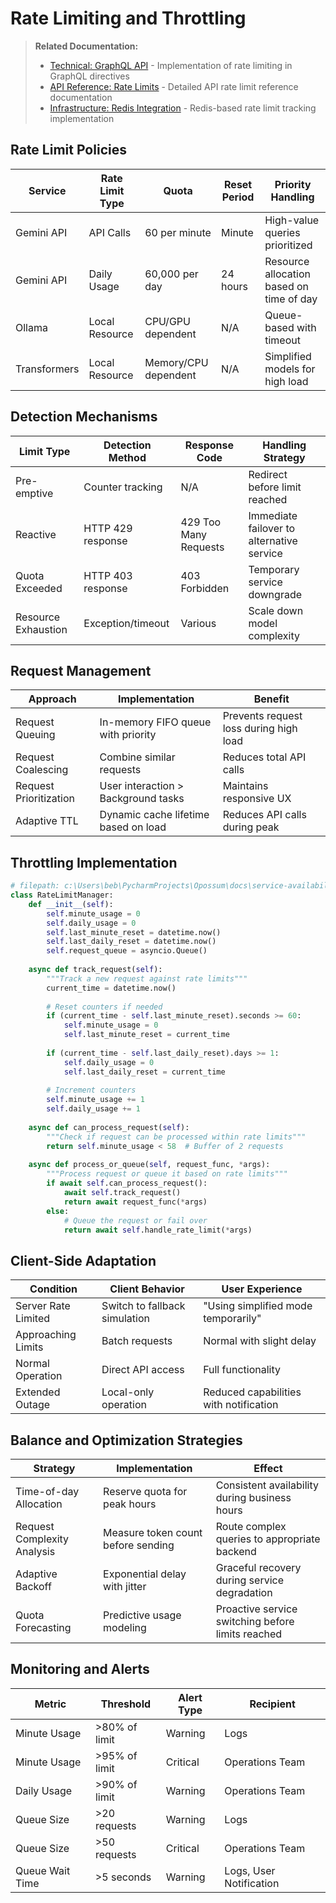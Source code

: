 # Rate Limiting and Throttling

> **Related Documentation:**
> - [Technical: GraphQL API](../technical/graphql-api.md) - Implementation of rate limiting in GraphQL directives
> - [API Reference: Rate Limits](../api/rate-limits.md) - Detailed API rate limit reference documentation
> - [Infrastructure: Redis Integration](../infrastructure/redis-integration.md) - Redis-based rate limit tracking implementation

## Rate Limit Policies

| Service      | Rate Limit Type | Quota                | Reset Period | Priority Handling                        |
|--------------|-----------------|----------------------|--------------|------------------------------------------|
| Gemini API   | API Calls       | 60 per minute        | Minute       | High-value queries prioritized           |
| Gemini API   | Daily Usage     | 60,000 per day       | 24 hours     | Resource allocation based on time of day |
| Ollama       | Local Resource  | CPU/GPU dependent    | N/A          | Queue-based with timeout                 |
| Transformers | Local Resource  | Memory/CPU dependent | N/A          | Simplified models for high load          |

## Detection Mechanisms

| Limit Type          | Detection Method  | Response Code         | Handling Strategy                         |
|---------------------|-------------------|-----------------------|-------------------------------------------|
| Pre-emptive         | Counter tracking  | N/A                   | Redirect before limit reached             |
| Reactive            | HTTP 429 response | 429 Too Many Requests | Immediate failover to alternative service |
| Quota Exceeded      | HTTP 403 response | 403 Forbidden         | Temporary service downgrade               |
| Resource Exhaustion | Exception/timeout | Various               | Scale down model complexity               |

## Request Management

| Approach               | Implementation                       | Benefit                                |
|------------------------|--------------------------------------|----------------------------------------|
| Request Queuing        | In-memory FIFO queue with priority   | Prevents request loss during high load |
| Request Coalescing     | Combine similar requests             | Reduces total API calls                |
| Request Prioritization | User interaction > Background tasks  | Maintains responsive UX                |
| Adaptive TTL           | Dynamic cache lifetime based on load | Reduces API calls during peak          |

## Throttling Implementation

```python
# filepath: c:\Users\beb\PycharmProjects\Opossum\docs\service-availability\rate-limiting-throttling.md
class RateLimitManager:
    def __init__(self):
        self.minute_usage = 0
        self.daily_usage = 0
        self.last_minute_reset = datetime.now()
        self.last_daily_reset = datetime.now()
        self.request_queue = asyncio.Queue()
        
    async def track_request(self):
        """Track a new request against rate limits"""
        current_time = datetime.now()
        
        # Reset counters if needed
        if (current_time - self.last_minute_reset).seconds >= 60:
            self.minute_usage = 0
            self.last_minute_reset = current_time
            
        if (current_time - self.last_daily_reset).days >= 1:
            self.daily_usage = 0
            self.last_daily_reset = current_time
            
        # Increment counters
        self.minute_usage += 1
        self.daily_usage += 1
        
    async def can_process_request(self):
        """Check if request can be processed within rate limits"""
        return self.minute_usage < 58  # Buffer of 2 requests
        
    async def process_or_queue(self, request_func, *args):
        """Process request or queue it based on rate limits"""
        if await self.can_process_request():
            await self.track_request()
            return await request_func(*args)
        else:
            # Queue the request or fail over
            return await self.handle_rate_limit(*args)
```

## Client-Side Adaptation

| Condition           | Client Behavior               | User Experience                        |
|---------------------|-------------------------------|----------------------------------------|
| Server Rate Limited | Switch to fallback simulation | "Using simplified mode temporarily"    |
| Approaching Limits  | Batch requests                | Normal with slight delay               |
| Normal Operation    | Direct API access             | Full functionality                     |
| Extended Outage     | Local-only operation          | Reduced capabilities with notification |

## Balance and Optimization Strategies

| Strategy                    | Implementation                     | Effect                                            |
|-----------------------------|------------------------------------|---------------------------------------------------|
| Time-of-day Allocation      | Reserve quota for peak hours       | Consistent availability during business hours     |
| Request Complexity Analysis | Measure token count before sending | Route complex queries to appropriate backend      |
| Adaptive Backoff            | Exponential delay with jitter      | Graceful recovery during service degradation      |
| Quota Forecasting           | Predictive usage modeling          | Proactive service switching before limits reached |

## Monitoring and Alerts

| Metric          | Threshold     | Alert Type | Recipient               |
|-----------------|---------------|------------|-------------------------|
| Minute Usage    | >80% of limit | Warning    | Logs                    |
| Minute Usage    | >95% of limit | Critical   | Operations Team         |
| Daily Usage     | >90% of limit | Warning    | Operations Team         |
| Queue Size      | >20 requests  | Warning    | Logs                    |
| Queue Size      | >50 requests  | Critical   | Operations Team         |
| Queue Wait Time | >5 seconds    | Warning    | Logs, User Notification |